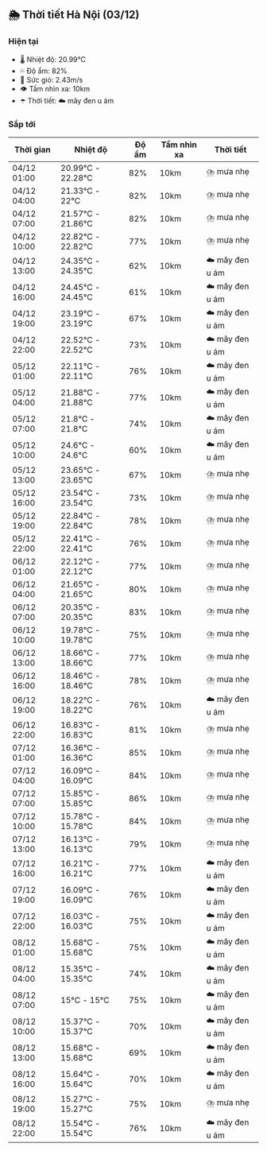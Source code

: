 ## 🌦️ Thời tiết Hà Nội (03/12)

### Hiện tại

- 🌡️ Nhiệt độ: 20.99℃
- 💦 Độ ẩm: 82%
- 💨 Sức gió: 2.43m/s
- 👁️ Tầm nhìn xa: 10km
- ☂️ Thời tiết: ☁️ mây đen u ám

### Sắp tới

| Thời gian | Nhiệt độ | Độ ẩm | Tầm nhìn xa | Thời tiết |
| --- | --- | --- | --- | --- |
| 04/12 01:00 | 20.99℃ - 22.28℃ | 82% | 10km | ⛈️ mưa nhẹ |
| 04/12 04:00 | 21.33℃ - 22℃ | 82% | 10km | ⛈️ mưa nhẹ |
| 04/12 07:00 | 21.57℃ - 21.86℃ | 82% | 10km | ⛈️ mưa nhẹ |
| 04/12 10:00 | 22.82℃ - 22.82℃ | 77% | 10km | ⛈️ mưa nhẹ |
| 04/12 13:00 | 24.35℃ - 24.35℃ | 62% | 10km | ☁️ mây đen u ám |
| 04/12 16:00 | 24.45℃ - 24.45℃ | 61% | 10km | ☁️ mây đen u ám |
| 04/12 19:00 | 23.19℃ - 23.19℃ | 67% | 10km | ☁️ mây đen u ám |
| 04/12 22:00 | 22.52℃ - 22.52℃ | 73% | 10km | ☁️ mây đen u ám |
| 05/12 01:00 | 22.11℃ - 22.11℃ | 76% | 10km | ☁️ mây đen u ám |
| 05/12 04:00 | 21.88℃ - 21.88℃ | 77% | 10km | ☁️ mây đen u ám |
| 05/12 07:00 | 21.8℃ - 21.8℃ | 74% | 10km | ☁️ mây đen u ám |
| 05/12 10:00 | 24.6℃ - 24.6℃ | 60% | 10km | ☁️ mây đen u ám |
| 05/12 13:00 | 23.65℃ - 23.65℃ | 67% | 10km | ⛈️ mưa nhẹ |
| 05/12 16:00 | 23.54℃ - 23.54℃ | 73% | 10km | ⛈️ mưa nhẹ |
| 05/12 19:00 | 22.84℃ - 22.84℃ | 78% | 10km | ⛈️ mưa nhẹ |
| 05/12 22:00 | 22.41℃ - 22.41℃ | 76% | 10km | ⛈️ mưa nhẹ |
| 06/12 01:00 | 22.12℃ - 22.12℃ | 77% | 10km | ⛈️ mưa nhẹ |
| 06/12 04:00 | 21.65℃ - 21.65℃ | 80% | 10km | ⛈️ mưa nhẹ |
| 06/12 07:00 | 20.35℃ - 20.35℃ | 83% | 10km | ⛈️ mưa nhẹ |
| 06/12 10:00 | 19.78℃ - 19.78℃ | 75% | 10km | ⛈️ mưa nhẹ |
| 06/12 13:00 | 18.66℃ - 18.66℃ | 77% | 10km | ⛈️ mưa nhẹ |
| 06/12 16:00 | 18.46℃ - 18.46℃ | 78% | 10km | ⛈️ mưa nhẹ |
| 06/12 19:00 | 18.22℃ - 18.22℃ | 76% | 10km | ☁️ mây đen u ám |
| 06/12 22:00 | 16.83℃ - 16.83℃ | 81% | 10km | ⛈️ mưa nhẹ |
| 07/12 01:00 | 16.36℃ - 16.36℃ | 85% | 10km | ⛈️ mưa nhẹ |
| 07/12 04:00 | 16.09℃ - 16.09℃ | 84% | 10km | ⛈️ mưa nhẹ |
| 07/12 07:00 | 15.85℃ - 15.85℃ | 86% | 10km | ⛈️ mưa nhẹ |
| 07/12 10:00 | 15.78℃ - 15.78℃ | 84% | 10km | ⛈️ mưa nhẹ |
| 07/12 13:00 | 16.13℃ - 16.13℃ | 79% | 10km | ⛈️ mưa nhẹ |
| 07/12 16:00 | 16.21℃ - 16.21℃ | 77% | 10km | ☁️ mây đen u ám |
| 07/12 19:00 | 16.09℃ - 16.09℃ | 76% | 10km | ☁️ mây đen u ám |
| 07/12 22:00 | 16.03℃ - 16.03℃ | 75% | 10km | ☁️ mây đen u ám |
| 08/12 01:00 | 15.68℃ - 15.68℃ | 75% | 10km | ☁️ mây đen u ám |
| 08/12 04:00 | 15.35℃ - 15.35℃ | 74% | 10km | ☁️ mây đen u ám |
| 08/12 07:00 | 15℃ - 15℃ | 75% | 10km | ☁️ mây đen u ám |
| 08/12 10:00 | 15.37℃ - 15.37℃ | 70% | 10km | ☁️ mây đen u ám |
| 08/12 13:00 | 15.68℃ - 15.68℃ | 69% | 10km | ☁️ mây đen u ám |
| 08/12 16:00 | 15.64℃ - 15.64℃ | 70% | 10km | ☁️ mây đen u ám |
| 08/12 19:00 | 15.27℃ - 15.27℃ | 75% | 10km | ⛈️ mưa nhẹ |
| 08/12 22:00 | 15.54℃ - 15.54℃ | 76% | 10km | ☁️ mây đen u ám |
